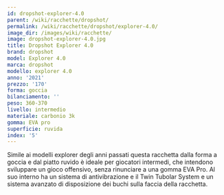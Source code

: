 ```yaml
---
id: dropshot-explorer-4.0
parent: /wiki/racchette/dropshot/
permalink: /wiki/racchette/dropshot/explorer-4.0/
image_dir: /images/wiki/racchette/
image: dropshot-explorer-4.0.jpg
title: Dropshot Explorer 4.0
brand: dropshot
model: Explorer 4.0
marca: dropshot
modello: explorer 4.0
anno: '2021'
prezzo: '170'
forma: goccia
bilanciamento: ''
peso: 360-370
livello: intermedio
materiale: carbonio 3k
gomma: EVA pro
superficie: ruvida
index: '5'
---
```

Simile ai modelli explorer degli anni passati questa racchetta dalla forma a goccia e dal piatto ruvido è ideale per giocatori intermedi, che intendono sviluppare un gioco offensivo, senza rinunciare a una gomma EVA Pro. Al suo interno ha un sistema di antivibrazione e il Twin Tubolar System e un sistema avanzato di disposizione dei buchi sulla faccia della racchetta.